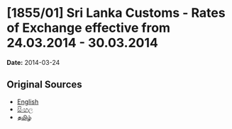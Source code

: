 # [1855/01] Sri Lanka Customs - Rates of Exchange effective from 24.03.2014 - 30.03.2014

**Date:** 2014-03-24

## Original Sources

- [English](https://documents.gov.lk/view/extra-gazettes/2014/3/1855-01_E.pdf)
- [සිංහල](https://documents.gov.lk/view/extra-gazettes/2014/3/1855-01_S.pdf)
- [தமிழ்](https://documents.gov.lk/view/extra-gazettes/2014/3/1855-01_T.pdf)
